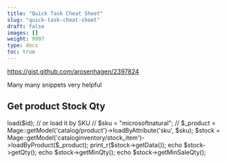 ```yaml
---
title: "Quick Task Cheat Sheet"
slug: "quick-task-cheat-sheet"
draft: false
images: []
weight: 9997
type: docs
toc: true
---
```


https://gist.github.com/arosenhagen/2397824

Many many snippets very helpful

## Get product Stock Qty
<?php
    $id = 52;
    $_product = Mage::getModel('catalog/product')->load($id);

    // or load it by SKU
    // $sku = "microsoftnatural";
    // $_product = Mage::getModel('catalog/product')->loadByAttribute('sku', $sku);

    $stock = Mage::getModel('cataloginventory/stock_item')->loadByProduct($_product);

    print_r($stock->getData());

    echo $stock->getQty();
    echo $stock->getMinQty();
    echo $stock->getMinSaleQty();

